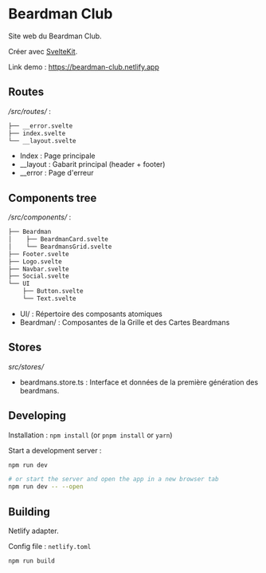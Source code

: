 # Beardman Club

Site web du Beardman Club.

Créer avec [SvelteKit](https://kit.svelte.dev).

Link demo : https://beardman-club.netlify.app

## Routes

*/src/routes/* :
```bash
├── __error.svelte
├── index.svelte
└── __layout.svelte
```

- Index : Page principale
- __layout : Gabarit principal (header + footer)
- __error : Page d'erreur

## Components tree

*/src/components/* :
```bash
├── Beardman
│    ├── BeardmanCard.svelte
│    └── BeardmansGrid.svelte
├── Footer.svelte
├── Logo.svelte
├── Navbar.svelte
├── Social.svelte
└── UI
    ├── Button.svelte
    └── Text.svelte
```

- UI/ : Répertoire des composants atomiques
- Beardman/ : Composantes de la Grille et des Cartes Beardmans

## Stores

*src/stores/*

- beardmans.store.ts : Interface et données de la première génération des beardmans.

## Developing

Installation : `npm install` (or `pnpm install` or `yarn`)

Start a development server :

```bash
npm run dev

# or start the server and open the app in a new browser tab
npm run dev -- --open
```

## Building

Netlify adapter. 

Config file : `netlify.toml`

```bash
npm run build
```
